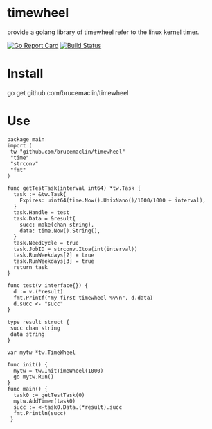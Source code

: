 # timewheel
provide a golang library of timewheel refer to the linux kernel timer.

[![Go Report Card](https://goreportcard.com/badge/gojp/goreportcard)](https://goreportcard.com/report/github.com/brucemaclin/timewheel) [![Build Status](https://travis-ci.org/brucemaclin/timewheel.svg?branch=master)](https://travis-ci.org/brucemaclin/timewheel)

# Install
go get github.com/brucemaclin/timewheel

# Use
    package main
    import (
     tw "github.com/brucemaclin/timewheel"
     "time"
     "strconv"
     "fmt"
    )
      
    func getTestTask(interval int64) *tw.Task {
      task := &tw.Task{
        Expires: uint64(time.Now().UnixNano()/1000/1000 + interval),
      }
      task.Handle = test
      task.Data = &result{
        succ: make(chan string),
        data: time.Now().String(),
      }
      task.NeedCycle = true
      task.JobID = strconv.Itoa(int(interval))
      task.RunWeekdays[2] = true
      task.RunWeekdays[3] = true
      return task
    }

    func test(v interface{}) {
      d := v.(*result)
      fmt.Printf("my first timewheel %v\n", d.data)
      d.succ <- "succ"
    }

    type result struct {
     succ chan string
     data string
    }

    var mytw *tw.TimeWheel

    func init() {
      mytw = tw.InitTimeWheel(1000)
      go mytw.Run()
    }
    func main() {
      task0 := getTestTask(0)
      mytw.AddTimer(task0)
      succ := <-task0.Data.(*result).succ
      fmt.Println(succ)
     }

